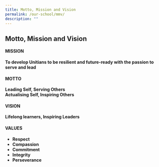 ```yaml
---
title: Motto, Mission and Vision
permalink: /our-school/mmv/
description: ""
---
```

## Motto, Mission and Vision

#### MISSION

**To develop Unitians to be resilient and future-ready with the passion to serve and lead**

#### MOTTO&nbsp;

**Leading Self, Serving Others**<br>
**Actualising Self, Inspiring Others**

#### VISION

**Lifelong learners, Inspiring Leaders**

#### VALUES

* **Respect**
* **Compassion**
* **Commitment**
* **Integrity**
* **Perseverance**